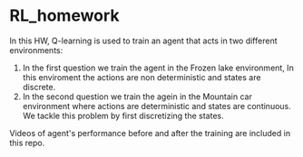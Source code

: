 # RL_homework

In this HW, Q-learning is used to train an agent that acts in two different environments:
<ol>
<li>
In the first question we train the agent in the Frozen lake environment, In this enviroment the actions are non deterministic and states are discrete.
</li>
<li>
In the second question we train the agein in the Mountain car environment where actions are deterministic and states are continuous. We tackle this problem by first discretizing the states.
</li>
</ol>
Videos of agent's performance before and after the training are included in this repo.
